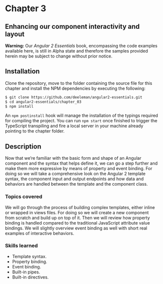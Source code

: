 # Chapter 3
## Enhancing our component interactivity and layout

**Warning:** Our *Angular 2 Essentials* book, encompassing the code examples available here, is still in Alpha state and therefore the samples provided herein may be subject to change without prior notice.

## Installation

Clone the repository, move to the folder containing the source file for this chapter and install the NPM dependencies by executing the following:

```bash
$ git clone https://github.com/deeleman/angular2-essentials.git
$ cd angular2-essentials/chapter_03
$ npm install
```

An `npm postinstall` hook will manage the installation of the typings required for compiling the project. You can run `npm start` once finished to trigger the TypeScript transpiling and fire a local server in your machine already pointing to the chapter folder.

## Description

Now that we’re familiar with the basic form and shape of an Angular component and the syntax that helps define it, we can go a step further and make them more expressive by means of property and event binding. For doing so we will take a comprehensive look on the Angular 2 template syntax, the component input and output endpoints and how data and behaviors are handled between the template and the component class.


### Topics covered

We will go through the process of building complex templates, either inline or wrapped in views files. For doing so we will create a new component from scratch and build up on top of it. Then we will review how property binding is handled compared to the traditional JavaScript attribute value bindings. We will slightly overview event binding as well with short real examples of interactive behaviors.

### Skills learned

* Template syntax.
* Property binding.
* Event binding.
* Built-in pipes.
* Built-in directives.
